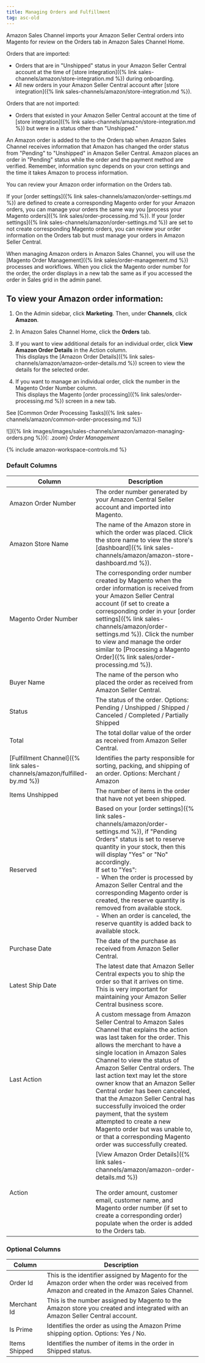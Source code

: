 ```yaml
---
title: Managing Orders and Fulfillment
tag: asc-old
---
```



Amazon Sales Channel imports your Amazon Seller Central orders into Magento for review on the Orders tab in Amazon Sales Channel Home.

Orders that are imported:

- Orders that are in "Unshipped" status in your Amazon Seller Central account at the time of [store integration]({% link sales-channels/amazon/store-integration.md %}) during onboarding.
- All new orders in your Amazon Seller Central account after [store integration]({% link sales-channels/amazon/store-integration.md %}).

Orders that are not imported:

- Orders that existed in your Amazon Seller Central account at the time of [store integration]({% link sales-channels/amazon/store-integration.md %}) but were in a status other than "Unshipped."

An Amazon order is added to the to the Orders tab when Amazon Sales Channel receives information that Amazon has changed the order status from "Pending" to "Unshipped" in Amazon Seller Central. Amazon places an order in "Pending" status while the order and the payment method are verified. Remember, information sync depends on your cron settings and the time it takes Amazon to process information.

You can review your Amazon order information on the Orders tab.

If your [order settings]({% link sales-channels/amazon/order-settings.md %}) are defined to create a corresponding Magento order for your Amazon orders, you can manage your orders the same way you [process your Magento orders]({% link sales/order-processing.md %}). If your [order settings]({% link sales-channels/amazon/order-settings.md %}) are set to not create corresponding Magento orders, you can review your order information on the Orders tab but must manage your orders in Amazon Seller Central.

When managing Amazon orders in Amazon Sales Channel, you will use the [Magento Order Management]({% link sales/order-management.md %}) processes and workflows. When you click the Magento order number for the order, the order displays in a new tab the same as if you accessed the order in Sales grid in the admin panel.

## To view your Amazon order information:

1. On the Admin sidebar, click **Marketing**. Then, under **Channels**, click **Amazon**.

1. In Amazon Sales Channel Home, click the **Orders** tab.

1. If you want to view additional details for an individual order, click **View Amazon Order Details** in the Action column.
<br />This displays the [Amazon Order Details]({% link sales-channels/amazon/amazon-order-details.md %}) screen to view the details for the selected order.

1. If you want to manage an individual order, click the number in the Magento Order Number column.
<br />This displays the Magento [order processing]({% link sales/order-processing.md %}) screen in a new tab.

See [Common Order Processing Tasks]({% link sales-channels/amazon/common-order-processing.md %})

![]({% link images/images/sales-channels/amazon/amazon-managing-orders.png %}){: .zoom}
_Order Management_

{% include amazon-workspace-controls.md %}

### Default Columns

|Column|Description|
|---|---|
|Amazon Order Number|The order number generated by your Amazon Central Seller account and imported into Magento. |
|Amazon Store Name|The name of the Amazon store in which the order was placed. Click the store name to view the store's [dashboard]({% link sales-channels/amazon/amazon-store-dashboard.md %}). |
|Magento Order Number|The corresponding order number created by Magento when the order information is received from your Amazon Seller Central account (if set to create a corresponding order in your [order settings]({% link sales-channels/amazon/order-settings.md %}). Click the number to view and manage the order similar to [Processing a Magento Order]({% link sales/order-processing.md %}). |
|Buyer Name|The name of the person who placed the order as received from Amazon Seller Central. |
|Status|The status of the order. Options: Pending / Unshipped / Shipped / Canceled / Completed / Partially Shipped |
|Total|The total dollar value of the order as received from Amazon Seller Central. |
|[Fulfillment Channel]({% link sales-channels/amazon/fulfilled-by.md %})|Identifies the party responsible for sorting, packing, and shipping of an order. Options: Merchant / Amazon |
|Items Unshipped|The number of items in the order that have not yet been shipped. |
|Reserved|Based on your [order settings]({% link sales-channels/amazon/order-settings.md %}), if "Pending Orders" status is set to reserve quantity in your stock, then this will display "Yes" or "No" accordingly.<br/>If set to "Yes":<br/>- When the order is processed by Amazon Seller Central and the corresponding Magento order is created, the reserve quantity is removed from available stock.<br/>- When an order is canceled, the reserve quantity is added back to available stock. |
|Purchase Date|The date of the purchase as received from Amazon Seller Central. |
|Latest Ship Date|The latest date that Amazon Seller Central expects you to ship the order so that it arrives on time. This is very important for maintaining your Amazon Seller Central business score. |
|Last Action|A custom message from Amazon Seller Central to Amazon Sales Channel that explains the action was last taken for the order. This allows the merchant to have a single location in Amazon Sales Channel to view the status of Amazon Seller Central orders. The last action text may let the store owner know that an Amazon Seller Central order has been canceled, that the Amazon Seller Central has successfully invoiced the order payment, that the system attempted to create a new Magento order but was unable to, or that a corresponding Magento order was successfully created. |
|Action|[View Amazon Order Details]({% link sales-channels/amazon/amazon-order-details.md %})<br/><br/>The order amount, customer email, customer name, and Magento order number (if set to create a corresponding order) populate when the order is added to the Orders tab. |

### Optional Columns

|Column|Description|
|---|---|
|Order Id|This is the identifier assigned by Magento for the Amazon order when the order was received from Amazon and created in the Amazon Sales Channel. |
|Merchant Id|This is the number assigned by Magento to the Amazon store you created and integrated with an Amazon Seller Central account. |
|Is Prime|Identifies the order as using the Amazon Prime shipping option. Options: Yes / No. |
|Items Shipped|Identifies the number of items in the order in Shipped status. |
